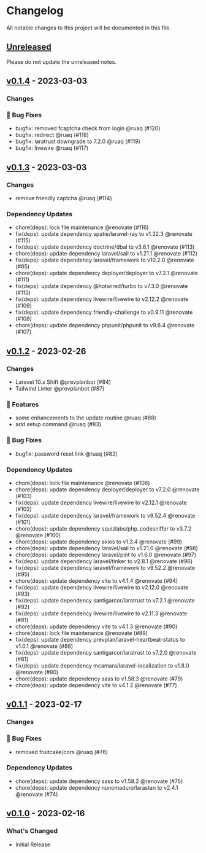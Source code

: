 # Changelog

All notable changes to this project will be documented in this file.

## [Unreleased](https://github.com/courservio/courservio/compare/v0.1.4...HEAD)

Please do not update the unreleased notes.

## [v0.1.4](https://github.com/courservio/courservio/compare/v0.1.3...v0.1.4) - 2023-03-03

### Changes

### 🐛 Bug Fixes

- bugfix: removed fcaptcha check from login @ruaq (#120)
- bugfix: redirect @ruaq (#118)
- bugfix: laratrust downgrade to 7.2.0 @ruaq (#119)
- bugfix: livewire @ruaq (#117)

## [v0.1.3](https://github.com/courservio/courservio/compare/v0.1.2...v0.1.3) - 2023-03-03

### Changes

- remove friendly captcha @ruaq (#114)

### Dependency Updates

- chore(deps): lock file maintenance @renovate (#116)
- fix(deps): update dependency spatie/laravel-ray to v1.32.3 @renovate (#115)
- fix(deps): update dependency doctrine/dbal to v3.6.1 @renovate (#113)
- chore(deps): update dependency laravel/sail to v1.21.1 @renovate (#112)
- fix(deps): update dependency laravel/framework to v10.2.0 @renovate (#85)
- chore(deps): update dependency deployer/deployer to v7.2.1 @renovate (#111)
- fix(deps): update dependency @hotwired/turbo to v7.3.0 @renovate (#110)
- fix(deps): update dependency livewire/livewire to v2.12.2 @renovate (#109)
- fix(deps): update dependency friendly-challenge to v0.9.11 @renovate (#108)
- chore(deps): update dependency phpunit/phpunit to v9.6.4 @renovate (#107)

## [v0.1.2](https://github.com/courservio/courservio/compare/v0.1.1...v0.1.2) - 2023-02-26

### Changes

- Laravel 10.x Shift @prevplanbot (#84)
- Tailwind Linter @prevplanbot (#87)

### 🚀 Features

- some enhancements to the update routine @ruaq (#88)
- add setup command @ruaq (#83)

### 🐛 Bug Fixes

- bugfix: password reset link @ruaq (#82)

### Dependency Updates

- chore(deps): lock file maintenance @renovate (#106)
- chore(deps): update dependency deployer/deployer to v7.2.0 @renovate (#103)
- fix(deps): update dependency livewire/livewire to v2.12.1 @renovate (#102)
- fix(deps): update dependency laravel/framework to v9.52.4 @renovate (#101)
- chore(deps): update dependency squizlabs/php_codesniffer to v3.7.2 @renovate (#100)
- chore(deps): update dependency axios to v1.3.4 @renovate (#99)
- chore(deps): update dependency laravel/sail to v1.21.0 @renovate (#98)
- chore(deps): update dependency laravel/pint to v1.6.0 @renovate (#97)
- fix(deps): update dependency laravel/tinker to v2.8.1 @renovate (#96)
- fix(deps): update dependency laravel/framework to v9.52.2 @renovate (#95)
- chore(deps): update dependency vite to v4.1.4 @renovate (#94)
- fix(deps): update dependency livewire/livewire to v2.12.0 @renovate (#93)
- fix(deps): update dependency santigarcor/laratrust to v7.2.1 @renovate (#92)
- fix(deps): update dependency livewire/livewire to v2.11.3 @renovate (#91)
- chore(deps): update dependency vite to v4.1.3 @renovate (#90)
- chore(deps): lock file maintenance @renovate (#89)
- fix(deps): update dependency prevplan/laravel-heartbeat-status to v1.0.1 @renovate (#86)
- fix(deps): update dependency santigarcor/laratrust to v7.2.0 @renovate (#81)
- fix(deps): update dependency mcamara/laravel-localization to v1.8.0 @renovate (#80)
- chore(deps): update dependency sass to v1.58.3 @renovate (#79)
- chore(deps): update dependency vite to v4.1.2 @renovate (#77)

## [v0.1.1](https://github.com/courservio/courservio/compare/v0.1.0...v0.1.1) - 2023-02-17

### Changes

### 🐛 Bug Fixes

- removed fruitcake/cors @ruaq (#76)

### Dependency Updates

- chore(deps): update dependency sass to v1.58.2 @renovate (#75)
- chore(deps): update dependency nunomaduro/larastan to v2.4.1 @renovate (#74)

## [v0.1.0](https://github.com/courservio/courservio/commits/v0.1.0) - 2023-02-16

### What's Changed

- Initial Release
